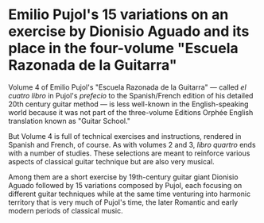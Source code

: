 # Emilio Pujol's 15 variations on an exercise by Dionisio Aguado and its place in the four-volume "Escuela Razonada de la Guitarra"

Volume 4 of Emilio Pujol's "Escuela Razonada de la Guitarra" — called *el cuatro libro* in Pujol's *prefecio* to the Spanish/French edition of his detailed 20th century guitar method — is less well-known in the English-speaking world because it was not part of the three-volume Editions Orphée English translation known as "Guitar School."

But Volume 4 is full of technical exercises and instructions, rendered in Spanish and French, of course. As with volumes 2 and 3, *libro quartro* ends with a number of studies. These selections are meant to reinforce various aspects of classical guitar technique but are also very musical.

Among them are a short exercise by 19th-century guitar giant Dionisio Aguado followed by 15 variations composed by Pujol, each focusing on different guitar techniques while at the same time venturing into harmonic territory that is very much of Pujol's time, the later Romantic and early modern periods of classical music.
